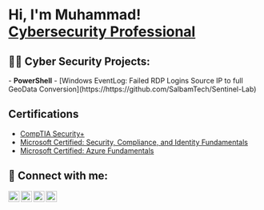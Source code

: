 <h1>Hi, I'm Muhammad! <br/><a href="https://www.linkedin.com/in/muhammad-abdulfatah-271355bb/">Cybersecurity Professional</a>

<h2>👨‍💻 Cyber Security Projects:</h2>
- <b>PowerShell</b>
  - [Windows EventLog: Failed RDP Logins Source IP to full GeoData Conversion](https://https://github.com/SalbamTech/Sentinel-Lab)
  <h2>Certifications</h2>

- [CompTIA Security+](https://t.co/5KBxLmSNSK)
- [Microsoft Certified: Security, Compliance, and Identity Fundamentals]( https://www.credly.com/badges/f2f20cc6-3593-465f-b033-1a67c6f165a2/public_url)
- [Microsoft Certified: Azure Fundamentals]( https://www.credly.com/badges/b7ea9e19-3407-4c74-b796-670080660229/public_url)



<h2> 🤳 Connect with me:</h2>

[<img align="left" alt="SalbamTech  | Twitter" width="22px" src="https://cdn.jsdelivr.net/npm/simple-icons@v3/icons/twitter.svg" />][twitter]
[<img align="left" alt="SalbamTech  | LinkedIn" width="22px" src="https://cdn.jsdelivr.net/npm/simple-icons@v3/icons/linkedin.svg" />][linkedin]
[<img align="left" alt="SalbamTech  | Instagram" width="22px" src="https://cdn.jsdelivr.net/npm/simple-icons@v3/icons/instagram.svg" />][instagram]
[<img align="left" alt="SalbamTech  | whatsapp" width="22px" src="https://cdn.jsdelivr.net/npm/simple-icons@3.13.0/icons/whatsapp.svg" />][whatsapp]

[twitter]: https://twitter.com/itz_cbam
[instagram]: https://www.instagram.com/itz_cbam
[linkedin]: https://www.linkedin.com/in/muhammad-abdulfatah-271355bb/
[Whatsapp]: https://wa.me/message/T24R57YQNGGBN1

<!--
**SalbamTech/SalbamTech** is a ✨ _special_ ✨ repository because its `README.md` (this file) appears on your GitHub profile.

Here are some ideas to get you started:

- 🔭 I’m currently working on ...
- 🌱 I’m currently learning ...
- 👯 I’m looking to collaborate on ...
- 🤔 I’m looking for help with ...
- 💬 Ask me about ...
- 📫 How to reach me: ...
- 😄 Pronouns: ...
- ⚡ Fun fact: ...
-->
